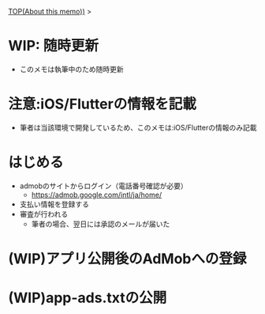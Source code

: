 [TOP(About this memo))](../README.md) > 


# WIP: 随時更新
* このメモは執筆中のため随時更新 

# 注意:iOS/Flutterの情報を記載
* 筆者は当該環境で開発しているため、このメモは:iOS/Flutterの情報のみ記載

# はじめる
* admobのサイトからログイン（電話番号確認が必要）
    * https://admob.google.com/intl/ja/home/
* 支払い情報を登録する
* 審査が行われる
    * 筆者の場合、翌日には承認のメールが届いた

# (WIP)アプリ公開後のAdMobへの登録

# (WIP)app-ads.txtの公開